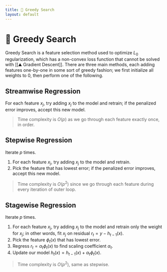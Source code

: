 ```yaml
---
title: 🔎 Greedy Search
layout: default
---
```


# 🔎 Greedy Search

Greedy Search is a feature selection method used to optimize $L_0$ regularization, which has a non-convex loss function that cannot be solved with [[⛰️ Gradient Descent]]. There are three main methods, each adding features one-by-one in some sort of greedy fashion; we first initialize all weights to $0$, then perform one of the following.

## Streamwise Regression
For each feature $x_j$, try adding $x_j$ to the model and retrain; if the penalized error improves, accept this new model.

> Time complexity is $O(p)$ as we go through each feature exactly once, in order.

## Stepwise Regression
Iterate $p$ times.
1. For each feature $x_j$, try adding $x_j$ to the model and retrain.
2. Pick the feature that has lowest error; if the penalized error improves, accept this new model.

> Time complexity is $O(p^2)$ since we go through each feature during every iteration of outer loop.

## Stagewise Regression
Iterate $p$ times.
1. For each feature $x_j$, try adding $x_j$ to the model and retrain only the weight for $x_j$; in other words, fit $x_j$ on residual $r_t = y - h_{t-1}(x)$.
2. Pick the feature $\phi_t(x)$ that has lowest error.
3. Regress $r_t = \alpha_t\phi_t(x)$ to find scaling coefficient $\alpha_t$.
4. Update our model $h_t(x) = h_{t-1}(x) + \alpha_t\phi_t(x)$.

> Time complexity is $O(p^2)$, same as stepwise.